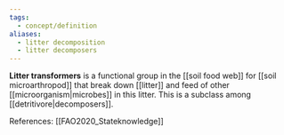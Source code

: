 ```yaml
---
tags:
  - concept/definition
aliases:
  - litter decomposition
  - litter decomposers
---
```

**Litter transformers** is a functional group in the [[soil food web]] for [[soil microarthropod]] that break down [[litter]] and feed of other [[microorganism|microbes]] in this litter. This is a subclass among [[detritivore|decomposers]].

References:
[[FAO2020_Stateknowledge]]
